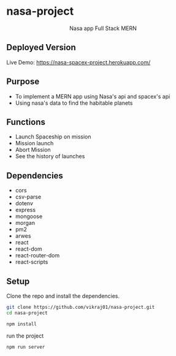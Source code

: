 # nasa-project

<p align="center">
Nasa app Full Stack MERN
</p>

## Deployed Version

Live Demo: https://nasa-spacex-project.herokuapp.com/

## Purpose 

- To implement a MERN app using Nasa's api and spacex's api
- Using nasa's data to find the habitable planets

## Functions

- Launch Spaceship on mission
- Mission launch
- Abort Mission
- See the history of launches

## Dependencies

- cors
- csv-parse
- dotenv
- express
- mongoose
- morgan
- pm2
- arwes
- react
- react-dom
- react-router-dom
- react-scripts


## Setup

Clone the repo and install the dependencies.

```bash
git clone https://github.com/vikraj01/nasa-project.git
cd nasa-project
```

```bash
npm install
```
run the project
```bash
npm run server
```


